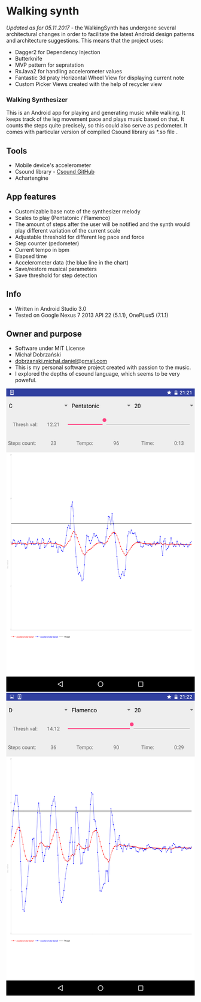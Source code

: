 # Walking synth #

*Updated as for 05.11.2017* - the WalkingSynth has undergone several architectural changes in order to facilitate the latest Android design patterns and architecture suggestions. This means that the project uses:
* Dagger2 for Dependency Injection
* Butterknife
* MVP pattern for sepratation
* RxJava2 for handling accelerometer values
* Fantastic 3d praty Horizontal Wheel View for displaying current note
* Custom Picker Views created with the help of recycler view

### Walking Synthesizer ###

This is an Android app for playing and generating music while walking.
It keeps track of the leg movement pace and plays music based on that.
It counts the steps quite precisely, so this could also serve as pedometer.
It comes with particular version of compiled Csound library as *.so file .

## Tools ##
* Mobile device's accelerometer
* Csound library - [Csound GitHub](https://csound.github.io/)
* Achartengine

## App features ##
* Customizable base note of the synthesizer melody
* Scales to play (Pentatonic / Flamenco)
* The amount of steps after the user will be notified and the synth would play different variation of the current scale
* Adjustable threshold for different leg pace and force
* Step counter (pedometer)
* Current tempo in bpm
* Elapsed time
* Accelerometer data (the blue line in the chart)
* Save/restore musical parameters
* Save threshold for step detection

## Info ##
* Written in Android Studio 3.0
* Tested on Google Nexus 7 2013 API 22 (5.1.1), OnePLus5 (7.1.1)

## Owner and purpose ##
* Software under MIT License
* Michał Dobrzański
* dobrzanski.michal.daniel@gmail.com
* This is my personal software project created with passion to the music. 
* I explored the depths of csound language, which seems to be very poweful.


![Screen1](https://github.com/MichalDanielDobrzanski/WalkingSynth/blob/master/Screenshot_2015-12-23-21-21-49.png)
![Screen2](https://github.com/MichalDanielDobrzanski/WalkingSynth/blob/master/Screenshot_2015-12-23-21-22-04.png)
